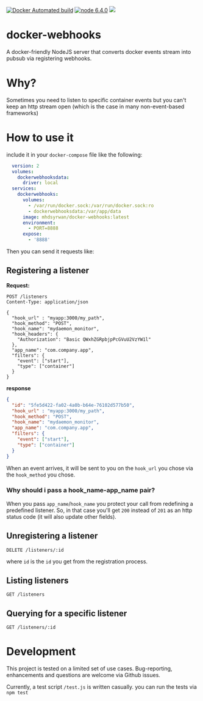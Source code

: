 [![Docker Automated build](https://img.shields.io/docker/automated/mhdsyrwan/docker-monitor.svg?maxAge=2592000)](https://hub.docker.com/r/mhdsyrwan/docker-monitor/)
[![node 6.4.0](https://img.shields.io/badge/node-v6.4.0-yellow.svg?maxAge=2592000)](#)
[![](https://images.microbadger.com/badges/image/mhdsyrwan/docker-monitor.svg)](https://microbadger.com/images/mhdsyrwan/docker-monitor "Get your own image badge on microbadger.com")

# docker-webhooks
A docker-friendly NodeJS server that converts docker events stream into pubsub via registering webhooks.

# Why?
Sometimes you need to listen to specific container events but you can't keep an http stream open (which is the case in many non-event-based frameworks)

# How to use it
include it in your `docker-compose` file like the following:

```yaml
  version: 2
  volumes:
    dockerwebhooksdata:
      driver: local
  services:
    dockerwebhooks:
      volumes:
        - /var/run/docker.sock:/var/run/docker.sock:ro
        - dockerwebhooksdata:/var/app/data
      image: mhdsyrwan/docker-webhooks:latest
      environment:
        - PORT=8888
      expose:
        - '8888'
```

Then you can send it requests like:

## Registering a listener

**Request:**
```http
POST /listeners
Content-Type: application/json

{
  "hook_url" : "myapp:3000/my_path",
  "hook_method": "POST",
  "hook_name": "mydaemon_monitor",
  "hook_headers": {
    "Authorization": "Basic QWxhZGRpbjpPcGVuU2VzYW1l"
  },
  "app_name": "com.company.app",
  "filters": {
    "event": ["start"],
    "type": ["container"]
  }
}
```
**response**

```json
{
  "id": "5fe5d422-fa02-4a0b-b64e-76102d577b50",
  "hook_url" : "myapp:3000/my_path",
  "hook_method": "POST",
  "hook_name": "mydaemon_monitor",
  "app_name": "com.company.app",
  "filters": {
    "event": ["start"],
    "type": ["container"]
  }
}
```

When an event arrives, it will be sent to you on the `hook_url` you chose via the `hook_method` you chose.
### Why should i pass a hook_name-app_name pair?
When you pass `app_name`/`hook_name` you protect your call from redefining a predefined listener. So, in that case you'll get `200` instead of `201` as an http status code (it will also update other fields).

## Unregistering a listener

```http
DELETE /listeners/:id
```
where `id` is the `id` you get from the registration process.

## Listing listeners
```http
GET /listeners
```

## Querying for a specific listener
```http
GET /listeners/:id
```

# Development
This project is tested on a limited set of use cases. Bug-reporting, enhancements and questions are welcome via Github issues.

Currently, a test script `/test.js` is written casually. you can run the tests via `npm test`
